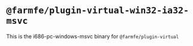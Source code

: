 # `@farmfe/plugin-virtual-win32-ia32-msvc`

This is the i686-pc-windows-msvc binary for `@farmfe/plugin-virtual`

